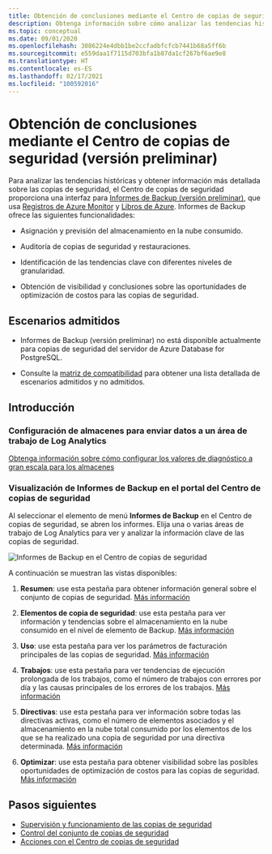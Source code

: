 ```yaml
---
title: Obtención de conclusiones mediante el Centro de copias de seguridad
description: Obtenga información sobre cómo analizar las tendencias históricas y sacar conclusiones más profundas sobre las copias de seguridad con el Centro de copias de seguridad.
ms.topic: conceptual
ms.date: 09/01/2020
ms.openlocfilehash: 3086224e4dbb1be2ccfadbfcfcb7441b68a5ff6b
ms.sourcegitcommit: e559daa1f7115d703bfa1b87da1cf267bf6ae9e8
ms.translationtype: HT
ms.contentlocale: es-ES
ms.lasthandoff: 02/17/2021
ms.locfileid: "100592016"
---
```

# <a name="obtain-insights-using-backup-center-preview"></a>Obtención de conclusiones mediante el Centro de copias de seguridad (versión preliminar)

Para analizar las tendencias históricas y obtener información más detallada sobre las copias de seguridad, el Centro de copias de seguridad proporciona una interfaz para [Informes de Backup (versión preliminar)](configure-reports.md), que usa [Registros de Azure Monitor](../azure-monitor/logs/data-platform-logs.md) y [Libros de Azure](../azure-monitor/visualize/workbooks-overview.md). Informes de Backup ofrece las siguientes funcionalidades:

- Asignación y previsión del almacenamiento en la nube consumido.

- Auditoría de copias de seguridad y restauraciones.

- Identificación de las tendencias clave con diferentes niveles de granularidad.

- Obtención de visibilidad y conclusiones sobre las oportunidades de optimización de costos para las copias de seguridad.

## <a name="supported-scenarios"></a>Escenarios admitidos

- Informes de Backup (versión preliminar) no está disponible actualmente para copias de seguridad del servidor de Azure Database for PostgreSQL.

- Consulte la [matriz de compatibilidad](backup-center-support-matrix.md) para obtener una lista detallada de escenarios admitidos y no admitidos.

## <a name="get-started"></a>Introducción

### <a name="configure-your-vaults-to-send-data-to-a-log-analytics-workspace"></a>Configuración de almacenes para enviar datos a un área de trabajo de Log Analytics

[Obtenga información sobre cómo configurar los valores de diagnóstico a gran escala para los almacenes](./configure-reports.md#get-started)

### <a name="view-backup-reports-in-the-backup-center-portal"></a>Visualización de Informes de Backup en el portal del Centro de copias de seguridad

Al seleccionar el elemento de menú **Informes de Backup** en el Centro de copias de seguridad, se abren los informes. Elija una o varias áreas de trabajo de Log Analytics para ver y analizar la información clave de las copias de seguridad.

![Informes de Backup en el Centro de copias de seguridad](./media/backup-center-obtain-insights/backup-center-backup-reports.png)

A continuación se muestran las vistas disponibles:

1. **Resumen**: use esta pestaña para obtener información general sobre el conjunto de copias de seguridad. [Más información](./configure-reports.md#summary)

1. **Elementos de copia de seguridad**: use esta pestaña para ver información y tendencias sobre el almacenamiento en la nube consumido en el nivel de elemento de Backup. [Más información](./configure-reports.md#backup-items)

1. **Uso**: use esta pestaña para ver los parámetros de facturación principales de las copias de seguridad. [Más información](./configure-reports.md#usage)

1. **Trabajos**: use esta pestaña para ver tendencias de ejecución prolongada de los trabajos, como el número de trabajos con errores por día y las causas principales de los errores de los trabajos. [Más información](./configure-reports.md#jobs)

1. **Directivas**: use esta pestaña para ver información sobre todas las directivas activas, como el número de elementos asociados y el almacenamiento en la nube total consumido por los elementos de los que se ha realizado una copia de seguridad por una directiva determinada. [Más información](./configure-reports.md#policies)

1. **Optimizar**: use esta pestaña para obtener visibilidad sobre las posibles oportunidades de optimización de costos para las copias de seguridad. [Más información](./configure-reports.md#optimize)

## <a name="next-steps"></a>Pasos siguientes

- [Supervisión y funcionamiento de las copias de seguridad](backup-center-monitor-operate.md)
- [Control del conjunto de copias de seguridad](backup-center-govern-environment.md)
- [Acciones con el Centro de copias de seguridad](backup-center-actions.md)